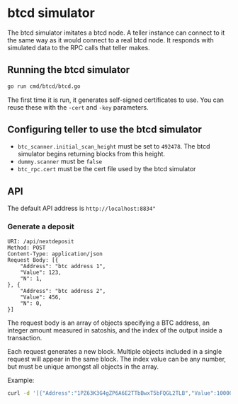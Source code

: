 # btcd simulator

The btcd simulator imitates a btcd node.  A teller instance can connect to it
the same way as it would connect to a real btcd node.
It responds with simulated data to the RPC calls that teller makes.

## Running the btcd simulator

```sh
go run cmd/btcd/btcd.go
```

The first time it is run, it generates self-signed certificates to use.
You can reuse these with the `-cert` and `-key` parameters.

## Configuring teller to use the btcd simulator

* `btc_scanner.initial_scan_height` must be set to `492478`. The btcd simulator begins returning blocks from this height.
* `dummy.scanner` must be `false`
* `btc_rpc.cert` must be the cert file used by the btcd simulator

## API

The default API address is `http://localhost:8834"`

### Generate a deposit

```
URI: /api/nextdeposit
Method: POST
Content-Type: application/json
Request Body: [{
    "Address": "btc address 1",
    "Value": 123,
    "N": 1,
}, {
    "Address": "btc address 2",
    "Value": 456,
    "N": 0,
}]
```

The request body is an array of objects specifying a BTC address, an integer amount measured in satoshis,
and the index of the output inside a transaction.

Each request generates a new block. Multiple objects included in a single request will appear in the same block.
The index value can be any number, but must be unique amongst all objects in the array.

Example:

```sh
curl -d '[{"Address":"1PZ63K3G4gZP6A6E2TTbBwxT5bFQGL2TLB","Value":100000000,"N":1}]' -H "Content-Type: application/json" -X POST http://127.0.0.1:8834/api/nextdeposit
```
